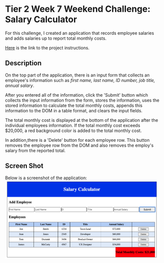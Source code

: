 # Tier 2 Week 7 Weekend Challenge: Salary Calculator

For this challenge, I created an application that records employee salaries and adds salaries up to report total monthly costs.

[Here](./INSTRUCTIONS.md) is the link to the project instructions.

## Description

On the top part of the application, there is an input form that collects an employee's information such as _first name, last name, ID number, job title, annual salary_.

After you entered all of the information, click the 'Submit' button which collects the input information from the form, stores the information, uses the stored information to calculate the total monthly costs, appends this information to the DOM in a table format, and clears the input fields.

The total monthly cost is displayed at the bottom of the application after the individual employees information. If the total monthly cost exceeds \$20,000, a red background color is added to the total monthly cost.

In addition,there is a 'Delete' button for each employee row. This button removes the employee row from the DOM and also removes the employ's salary from the reported total.

## Screen Shot

Below is a screenshot of the application:
![](salary-calculator-screenshot.png)
